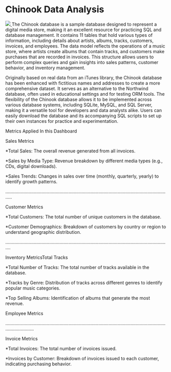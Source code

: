 # Chinook Data Analysis

<a target="_blank" href="https://cookiecutter-data-science.drivendata.org/">
    <img src="https://img.shields.io/badge/CCDS-Project%20template-328F97?logo=cookiecutter" />
</a>
The Chinook database is a sample database designed to represent a digital media store, making it an excellent resource for practicing SQL and database management. It contains 11 tables that hold various types of information, including details about artists, albums, tracks, customers, invoices, and employees. The data model reflects the operations of a music store, where artists create albums that contain tracks, and customers make purchases that are recorded in invoices. This structure allows users to perform complex queries and gain insights into sales patterns, customer behavior, and inventory management.



Originally based on real data from an iTunes library, the Chinook database has been enhanced with fictitious names and addresses to create a more comprehensive dataset. It serves as an alternative to the Northwind database, often used in educational settings and for testing ORM tools. The flexibility of the Chinook database allows it to be implemented across various database systems, including SQLite, MySQL, and SQL Server, making it a versatile tool for developers and data analysts alike. Users can easily download the database and its accompanying SQL scripts to set up their own instances for practice and experimentation.

Metrics Applied In this Dashboard



Sales Metrics



*Total Sales: The overall revenue generated from all invoices.



*Sales by Media Type: Revenue breakdown by different media types (e.g., CDs, digital downloads).



*Sales Trends: Changes in sales over time (monthly, quarterly, yearly) to identify growth patterns.

.................................................................................................................................

Customer Metrics



*Total Customers: The total number of unique customers in the database.



*Customer Demographics: Breakdown of customers by country or region to understand geographic distribution.

................................................................................................................................



Inventory MetricsTotal Tracks



*Total Number of Tracks: The total number of tracks available in the database.



*Tracks by Genre: Distribution of tracks across different genres to identify popular music categories.



*Top Selling Albums: Identification of albums that generate the most revenue.

Employee Metrics

..................................................................................................................................................

Invoice Metrics



*Total Invoices: The total number of invoices issued.



*Invoices by Customer: Breakdown of invoices issued to each customer, indicating purchasing behavior.
